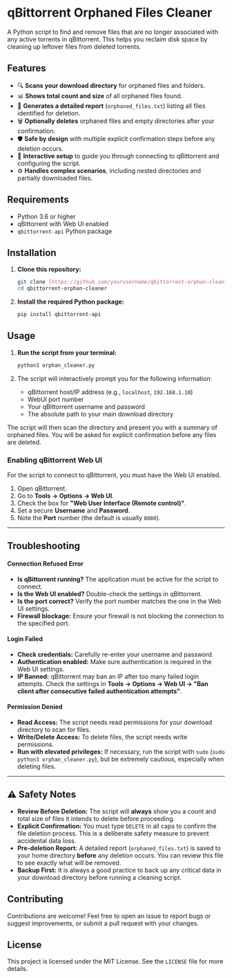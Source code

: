 # qBittorrent Orphaned Files Cleaner

A Python script to find and remove files that are no longer associated with any active torrents in qBittorrent. This helps you reclaim disk space by cleaning up leftover files from deleted torrents.

## Features

-   🔍 **Scans your download directory** for orphaned files and folders.
-   📊 **Shows total count and size** of all orphaned files found.
-   📝 **Generates a detailed report** (`orphaned_files.txt`) listing all files identified for deletion.
-   🗑️ **Optionally deletes** orphaned files and empty directories after your confirmation.
-   🛡️ **Safe by design** with multiple explicit confirmation steps before any deletion occurs.
-   💬 **Interactive setup** to guide you through connecting to qBittorrent and configuring the script.
-   ⚙️ **Handles complex scenarios**, including nested directories and partially downloaded files.

## Requirements

-   Python 3.6 or higher
-   qBittorrent with Web UI enabled
-   `qbittorrent-api` Python package

## Installation

1.  **Clone this repository:**
    ```bash
    git clone [https://github.com/yourusername/qbittorrent-orphan-cleaner.git](https://github.com/yourusername/qbittorrent-orphan-cleaner.git)
    cd qbittorrent-orphan-cleaner
    ```

2.  **Install the required Python package:**
    ```bash
    pip install qbittorrent-api
    ```

## Usage

1.  **Run the script from your terminal:**
    ```bash
    python3 orphan_cleaner.py
    ```

2.  The script will interactively prompt you for the following information:
    -   qBittorrent host/IP address (e.g., `localhost`, `192.168.1.10`)
    -   WebUI port number
    -   Your qBittorrent username and password
    -   The absolute path to your main download directory

The script will then scan the directory and present you with a summary of orphaned files. You will be asked for explicit confirmation before any files are deleted.

### Enabling qBittorrent Web UI

For the script to connect to qBittorrent, you must have the Web UI enabled.

1.  Open qBittorrent.
2.  Go to **Tools → Options → Web UI**.
3.  Check the box for **"Web User Interface (Remote control)"**.
4.  Set a secure **Username** and **Password**.
5.  Note the **Port** number (the default is usually `8080`).

---

## Troubleshooting

#### Connection Refused Error
-   **Is qBittorrent running?** The application must be active for the script to connect.
-   **Is the Web UI enabled?** Double-check the settings in qBittorrent.
-   **Is the port correct?** Verify the port number matches the one in the Web UI settings.
-   **Firewall blockage:** Ensure your firewall is not blocking the connection to the specified port.

#### Login Failed
-   **Check credentials:** Carefully re-enter your username and password.
-   **Authentication enabled:** Make sure authentication is required in the Web UI settings.
-   **IP Banned:** qBittorrent may ban an IP after too many failed login attempts. Check the settings in **Tools → Options → Web UI → "Ban client after consecutive failed authentication attempts"**.

#### Permission Denied
-   **Read Access:** The script needs read permissions for your download directory to scan for files.
-   **Write/Delete Access:** To delete files, the script needs write permissions.
-   **Run with elevated privileges:** If necessary, run the script with `sudo` (`sudo python3 orphan_cleaner.py`), but be extremely cautious, especially when deleting files.

---

## ⚠️ Safety Notes

-   **Review Before Deletion:** The script will **always** show you a count and total size of files it intends to delete before proceeding.
-   **Explicit Confirmation:** You must type `DELETE` in all caps to confirm the file deletion process. This is a deliberate safety measure to prevent accidental data loss.
-   **Pre-deletion Report:** A detailed report (`orphaned_files.txt`) is saved to your home directory **before** any deletion occurs. You can review this file to see exactly what will be removed.
-   **Backup First:** It is always a good practice to back up any critical data in your download directory before running a cleaning script.

## Contributing

Contributions are welcome! Feel free to open an issue to report bugs or suggest improvements, or submit a pull request with your changes.

## License

This project is licensed under the MIT License. See the `LICENSE` file for more details.
